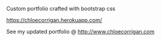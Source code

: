Custom portfolio crafted with bootstrap css

https://chloecorrigan.herokuapp.com/

See my updated portfolio @ 
http://www.chloecorrigan.com
